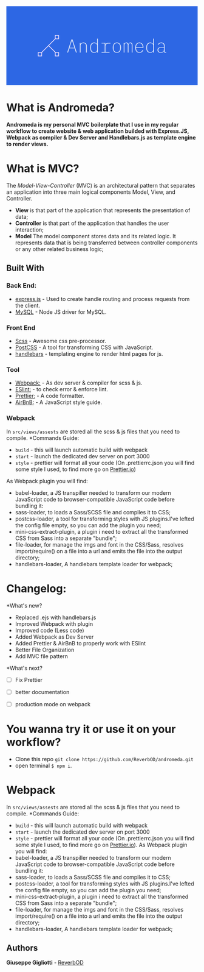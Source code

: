 <img  src="./cover.png"/>


# What is Andromeda?
**Andromeda is my personal MVC boilerplate that I use in my regular workflow to create website & web application builded with Express.JS, Webpack as compiler & Dev Server and Handlebars.js as template engine to render views.**


# What is MVC?
The *Model-View-Controller* (MVC) is an architectural pattern that separates an application into three main logical components Model, View, and Controller.
* **View** is that part of the application that represents the presentation of data;
* **Controller** is that part of the application that handles the user interaction;
* **Model** The model component stores data and its related logic. It represents data that is being transferred between controller components or any other related business logic;



## Built With
### Back End:
* [express.js](https://expressjs.com/it/) - Used to create handle routing and process requests from the client.
* [MySQL](https://www.npmjs.com/package/mysql) - Node JS driver for MySQL.
### Front End
* [Scss](https://sass-lang.com/) - Awesome css pre-processor.
* [PostCSS](https://postcss.org/) - A tool for transforming CSS with JavaScript.
* [handlebars](https://handlebarsjs.com/) - templating engine to render html pages for js.
### Tool
* [Webpack:](https://webpack.js.org/) - As dev server & compiler for scss & js.
* [ESlint:](https://eslint.org/) - to check error & enforce lint.
* [Prettier:](https://prettier.io/) - A code formatter.
* [AirBnB:](https://airbnb.io/javascript/) - A JavaScript style guide.



### Webpack
In `src/views/assests` are stored all the scss & js files that you need to compile.
*Commands Guide:
* `build` - this will launch automatic build with webpack
* `start` - launch the dedicated dev server on port 3000
* `style` - prettier will format all your code (On .prettierrc.json you will find some style I used, to find more go on [Prettier.io](https://prettier.io/docs/en/options.html))

As Webpack plugin you will find:
* babel-loader, a JS transpiller needed to transform our modern JavaScript code to browser-compatible JavaScript code before bundling it:
* sass-loader, to loads a Sass/SCSS file and compiles it to CSS;
* postcss-loader, a tool for transforming styles with JS plugins.I've lefted the config file empty, so you can add the plugin you need;
* mini-css-extract-plugin, a plugin i need to extract all the transformed CSS from Sass into a separate "bundle";
* file-loader, for manage the imgs and font in the CSS/Sass, resolves import/require() on a file into a url and emits the file into the output directory;
* handlebars-loader, A handlebars template loader for webpack;



# Changelog:
*What's new?
- Replaced .ejs with handlebars.js
- Improved Webpack with plugin
- Improved code (Less code)
- Added Webpack as Dev Server
- Added Prettier & AirBnB to properly work with ESlint
- Better File Organization
- Add MVC file pattern

*What's next?
- [ ] Fix Prettier
- [ ] better documentation
- [ ] production mode on webpack


# You wanna try it or use it on your workflow?
- Clone this repo `git clone https://github.com/ReverbOD/andromeda.git` 
- open terminal `$ npm i`.


# Webpack
In `src/views/assests` are stored all the scss & js files that you need to compile.
*Commands Guide:
* `build` - this will launch automatic build with webpack
* `start` - launch the dedicated dev server on port 3000
* `style` - prettier will format all your code (On .prettierrc.json you will find some style I used, to find more go on [Prettier.io](https://prettier.io/docs/en/options.html)).
As Webpack plugin you will find:
* babel-loader, a JS transpiller needed to transform our modern JavaScript code to browser-compatible JavaScript code before bundling it:
* sass-loader, to loads a Sass/SCSS file and compiles it to CSS;
* postcss-loader, a tool for transforming styles with JS plugins.I've lefted the config file empty, so you can add the plugin you need;
* mini-css-extract-plugin, a plugin i need to extract all the transformed CSS from Sass into a separate "bundle";
* file-loader, for manage the imgs and font in the CSS/Sass, resolves import/require() on a file into a url and emits the file into the output directory;
* handlebars-loader, A handlebars template loader for webpack;

## Authors                                                  
**Giuseppe Gigliotti** - [ReverbOD](https://reverbod.github.io/)
